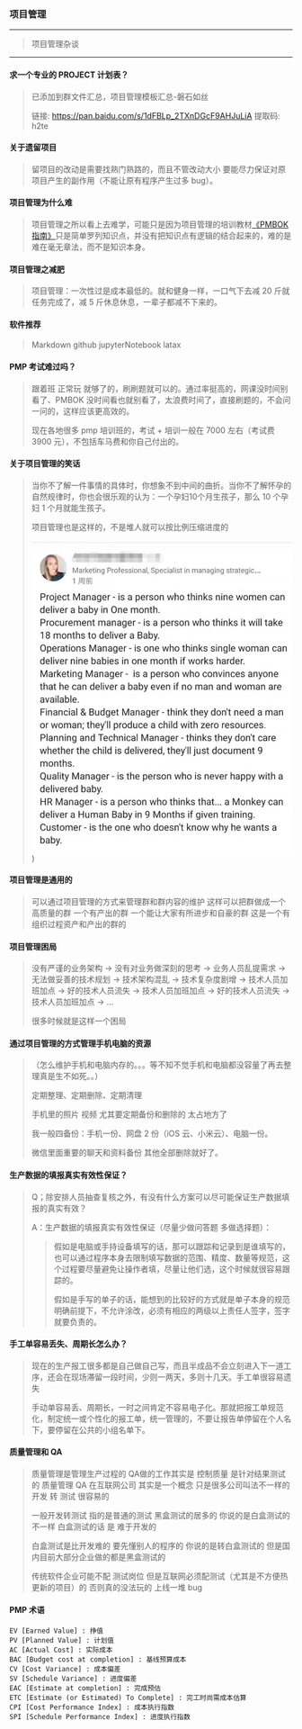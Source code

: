 ### 项目管理

---
> 项目管理杂谈
---

#### 求一个专业的 PROJECT 计划表？
> 已添加到群文件汇总，项目管理模板汇总-磐石如丝
>
> 链接: https://pan.baidu.com/s/1dFBLp_2TXnDGcF9AHJuLiA 提取码: h2te

#### 关于遗留项目
> 留项目的改动是需要找熟门熟路的，而且不管改动大小 要能尽力保证对原项目产生的副作用（不能让原有程序产生过多 bug）。


#### 项目管理为什么难
> 项目管理之所以看上去难学，可能只是因为项目管理的培训教材[《PMBOK指南》](https://item.jd.com/12326747.html)只是简单罗列知识点，并没有把知识点有逻辑的结合起来的，难的是难在毫无章法，而不是知识本身。

#### 项目管理之减肥
> 项目管理：一次性过是成本最低的。就和健身一样，一口气下去减 20 斤就任务完成了，减 5 斤休息休息，一辈子都减不下来的。

#### 软件推荐
> Markdown  github jupyterNotebook latax

#### PMP 考试难过吗？
> 跟着班 正常玩 就够了的，刷刷题就可以的。通过率挺高的，网课没时间别看了、PMBOK 没时间看也就别看了，太浪费时间了，直接刷题的，不会问一问的，这样应该更高效的。
>
> 现在各地很多 pmp 培训班的，考试 + 培训一般在 7000 左右（考试费 3900 元），不包括车马费和你自己付出的。


#### 关于项目管理的笑话
> 当你不了解一件事情的具体时，你想象不到中间的曲折。当你不了解怀孕的自然规律时，你也会很乐观的认为：一个孕妇10个月生孩子，那么 10 个孕妇 1 个月就能生孩子。 ​​​
>
> 项目管理也是这样的，不是堆人就可以按比例压缩进度的
>
> ![关于项目管理的笑话](/配图/001_4/001_4-001.jpg))


#### 项目管理是通用的
> 可以通过项目管理的方式来管理群和群内容的维护 这样可以把群做成一个高质量的群 一个有产出的群 一个能让大家有所进步和自豪的群 这是一个有组织过程资产和产出的群的

#### 项目管理困局
> 没有严谨的业务架构 -> 没有对业务做深刻的思考 -> 业务人员乱提需求 -> 无法做妥善的技术规划 -> 技术架构混乱 -> 技术复杂度剧增 -> 技术人员加班加点 -> 好的技术人员流失 -> 技术人员加班加点 -> 好的技术人员流失 -> 技术人员加班加点 -> ... ​​​
>
> 很多时候就是这样一个困局

#### 通过项目管理的方式管理手机电脑的资源
> （怎么维护手机和电脑内存的。。。等不知不觉手机和电脑都没容量了再去整理真是生不如死。。）
>
> 定期整理、定期删除、定期清理
>
> 手机里的照片  视频 尤其要定期备份和删除的 太占地方了
>
> 我一般四备份：手机一份、网盘 2 份（iOS 云、小米云）、电脑一份。
>
> 微信里面重要的聊天和资料备份 其他全部删除就好了。

#### 生产数据的填报真实有效性保证？
> Q；除安排人员抽查复核之外，有没有什么方案可以尽可能保证生产数据填报的真实有效？
>
> A：生产数据的填报真实有效性保证（尽量少做问答题 多做选择题）：
>> 假如是电脑或手持设备填写的话，那可以跟踪和记录到是谁填写的，也可以通过程序本身去限制填写数据的范围、精度、数量等规范，这个过程要尽量避免让操作者填，尽量让他们选，这个时候就很容易跟踪的。
>>
>> 假如是手写的单子的话，能想到的比较好的方式就是单子本身的规范明确前提下，不允许涂改，必须有相应的两级以上责任人签字，签字就要负责的。

#### 手工单容易丢失、周期长怎么办？
> 现在的生产报工很多都是自己做自己写，而且半成品不会立刻进入下一道工序，还会在现场滞留一段时间，少则一两天，多则十几天。手工单很容易遗失
>
> 手动单容易丢、周期长，一时之间肯定不容易电子化。那就把报工单规范化，制定统一或个性化的报工单，统一管理的，不要让报告单停留在个人名下，要停留在公共的小组名单下。

#### 质量管理和 QA
> 质量管理是管理生产过程的 QA做的工作其实是 控制质量 是针对结果测试的 质量管理 QA 在互联网公司 其实是一个概念 只是很多公司叫法不一样的 开发 转 测试 很容易的
>
> 一般开发转测试 指的是普通的测试 黑盒测试的居多的 你说的是白盒测试的 不一样  白盒测试的话  是 难于开发的
>
> 白盒测试是比开发难的 要先懂别人的程序的 你说的是转白盒测试的 但是国内目前大部分企业做的都是黑盒测试的
>
> 传统软件企业可能不配 测试岗位 但是互联网必须配测试（尤其是不方便热更新的项目）的 否则真的没法玩的  上线一堆 bug

#### PMP 术语
```
EV [Earned Value] : 挣值
PV [Planned Value] : 计划值
AC [Actual Cost] : 实际成本
BAC [Budget cost at completion] : 基线预算成本
CV [Cost Variance] : 成本偏差
SV [Schedule Variance] : 进度偏差
EAC [Estimate at completion] : 完成预估
ETC [Estimate (or Estimated) To Complete] : 完工时尚需成本估算
CPI [Cost Performance Index] : 成本执行指数
SPI [Schedule Performance Index] : 进度执行指数
```
